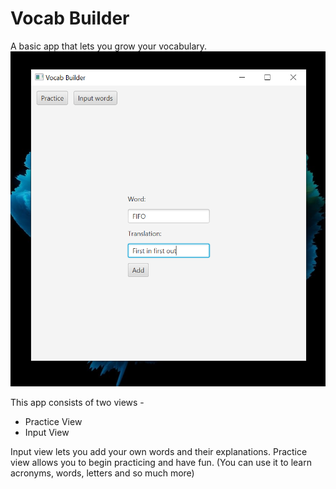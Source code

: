 # Vocab Builder

A basic app that lets you grow your vocabulary.
![inputView](inputView.png)

This app consists of two views -
  * Practice View
  * Input View

Input view lets you add your own words and their explanations. 
Practice view allows you to begin practicing and have fun.
(You can use it to learn acronyms, words, letters and so much more)
